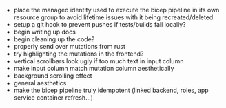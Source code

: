 - place the managed identity used to execute the bicep pipeline in its own resource group to avoid lifetime issues with it being recreated/deleted.
- setup a git hook to prevent pushes if tests/builds fail locally?
- begin writing up docs
- begin cleaning up the code?
- properly send over mutations from rust
- try highlighting the mutations in the frontend?
- vertical scrollbars look ugly if too much text in input column
- make input column match mutation column aesthetically
- background scrolling effect
- general aesthetics
- make the bicep pipeline truly idempotent (linked backend, roles, app service container refresh...)